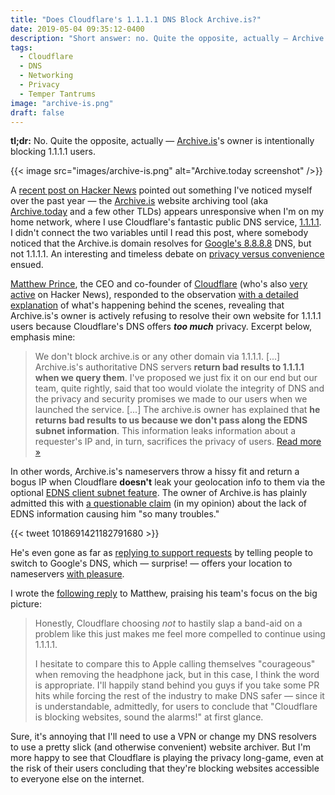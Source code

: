 ```yaml
---
title: "Does Cloudflare's 1.1.1.1 DNS Block Archive.is?"
date: 2019-05-04 09:35:12-0400
description: "Short answer: no. Quite the opposite, actually — Archive.is is intentionally blocking 1.1.1.1 users. Here's why."
tags:
  - Cloudflare
  - DNS
  - Networking
  - Privacy
  - Temper Tantrums
image: "archive-is.png"
draft: false
---
```


**tl;dr:** No. Quite the opposite, actually — [Archive.is](https://archive.is/)'s owner is intentionally blocking 1.1.1.1 users.

{{< image src="images/archive-is.png" alt="Archive.today screenshot" />}}

A [recent post on Hacker News](https://news.ycombinator.com/item?id=19828317) pointed out something I've noticed myself over the past year — the [Archive.is](https://archive.is/) website archiving tool (aka [Archive.today](https://archive.today/) and a few other TLDs) appears unresponsive when I'm on my home network, where I use Cloudflare's fantastic public DNS service, [1.1.1.1](https://1.1.1.1/). I didn't connect the two variables until I read this post, where somebody noticed that the Archive.is domain resolves for [Google's 8.8.8.8](https://developers.google.com/speed/public-dns/) DNS, but not 1.1.1.1. An interesting and timeless debate on [privacy versus convenience](https://www.adweek.com/digital/why-consumers-are-increasingly-willing-to-trade-privacy-for-convenience/) ensued.

[Matthew Prince](https://twitter.com/eastdakota), the CEO and co-founder of [Cloudflare](https://www.cloudflare.com/) (who's also [very active](https://news.ycombinator.com/user?id=eastdakota) on Hacker News), responded to the observation [with a detailed explanation](https://news.ycombinator.com/item?id=19828702) of what's happening behind the scenes, revealing that Archive.is's owner is actively refusing to resolve their own website for 1.1.1.1 users because Cloudflare's DNS offers ***too much*** privacy. Excerpt below, emphasis mine:

> We don't block archive.is or any other domain via 1.1.1.1. [...] Archive.is's authoritative DNS servers **return bad results to 1.1.1.1 when we query them**. I've proposed we just fix it on our end but our team, quite rightly, said that too would violate the integrity of DNS and the privacy and security promises we made to our users when we launched the service. [...] The archive.is owner has explained that **he returns bad results to us because we don't pass along the EDNS subnet information**. This information leaks information about a requester's IP and, in turn, sacrifices the privacy of users.  [Read more &raquo;](https://news.ycombinator.com/item?id=19828702)

In other words, Archive.is's nameservers throw a hissy fit and return a bogus IP when Cloudflare **doesn't** leak your geolocation info to them via the optional [EDNS client subnet feature](https://tools.ietf.org/html/rfc7871). The owner of Archive.is has plainly admitted this with [a questionable claim](https://twitter.com/archiveis/status/1018691421182791680) (in my opinion) about the lack of EDNS information causing him "so many troubles." 

{{< tweet 1018691421182791680 >}}

He's even gone as far as [replying to support requests](https://community.cloudflare.com/t/archive-is-error-1001/18227/7) by telling people to switch to Google's DNS, which — surprise! — offers your location to nameservers [with pleasure](https://developers.google.com/speed/public-dns/docs/ecs).

I wrote the [following reply](https://news.ycombinator.com/item?id=19828898) to Matthew, praising his team's focus on the big picture:

> Honestly, Cloudflare choosing *not* to hastily slap a band-aid on a problem like this just makes me feel more compelled to continue using 1.1.1.1.
> 
> I hesitate to compare this to Apple calling themselves "courageous" when removing the headphone jack, but in this case, I think the word is appropriate. I'll happily stand behind you guys if you take some PR hits while forcing the rest of the industry to make DNS safer — since it is understandable, admittedly, for users to conclude that "Cloudflare is blocking websites, sound the alarms!" at first glance.

Sure, it's annoying that I'll need to use a VPN or change my DNS resolvers to use a pretty slick (and otherwise convenient) website archiver. But I'm more happy to see that Cloudflare is playing the privacy long-game, even at the risk of their users concluding that they're blocking websites accessible to everyone else on the internet.
